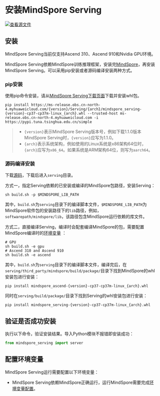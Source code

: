 # 安装MindSpore Serving

[![查看源文件](https://gitee.com/mindspore/docs/raw/r1.3/resource/_static/logo_source.png)](https://gitee.com/mindspore/docs/blob/r1.3/docs/serving/docs/source_zh_cn/serving_install.md)

## 安装

MindSpore Serving当前仅支持Ascend 310、Ascend 910和Nvidia GPU环境。

MindSpore Serving依赖MindSpore训练推理框架，安装完[MindSpore](https://gitee.com/mindspore/mindspore#%E5%AE%89%E8%A3%85)，再安装MindSpore Serving。可以采用pip安装或者源码编译安装两种方式。

### pip安装

使用pip命令安装，请从[MindSpore Serving下载页面](https://www.mindspore.cn/versions)下载并安装whl包。

 ```shell
pip install https://ms-release.obs.cn-north-4.myhuaweicloud.com/{version}/Serving/{arch}/mindspore_serving-{version}-cp37-cp37m-linux_{arch}.whl --trusted-host ms-release.obs.cn-north-4.myhuaweicloud.com -i https://pypi.tuna.tsinghua.edu.cn/simple
```

> - `{version}`表示MindSpore Serving版本号，例如下载1.1.0版本MindSpore Serving时，`{version}`应写为1.1.0。
> - `{arch}`表示系统架构，例如使用的Linux系统是x86架构64位时，`{arch}`应写为`x86_64`。如果系统是ARM架构64位，则写为`aarch64`。

### 源码编译安装

下载[源码](https://gitee.com/mindspore/serving)，下载后进入`serving`目录。

方式一，指定Serving依赖的已安装或编译的MindSpore包路径，安装Serving：

```shell
sh build.sh -p $MINDSPORE_LIB_PATH
```

其中，`build.sh`为`serving`目录下的编译脚本文件，`$MINDSPORE_LIB_PATH`为MindSpore软件包的安装路径下的`lib`路径，例如，`softwarepath/mindspore/lib`，该路径包含MindSpore运行依赖的库文件。

方式二，直接编译Serving，编译时会配套编译MindSpore的包，需要配置MindSpore编译时的[环境变量](https://gitee.com/mindspore/docs/blob/r1.3/install/mindspore_ascend_install_source.md#配置环境变量) ：

```shell
# GPU
sh build.sh -e gpu
# Ascend 310 and Ascend 910
sh build.sh -e ascend
```

其中，`build.sh`为`serving`目录下的编译脚本文件，编译完后，在`serving/third_party/mindspore/build/package/`目录下找到MindSpore的whl安装包进行安装：

```shell
pip install mindspore_ascend-{version}-cp37-cp37m-linux_{arch}.whl
```

同时在`serving/build/package/`目录下找到Serving的whl安装包进行安装：

```shell
pip install mindspore_serving-{version}-cp37-cp37m-linux_{arch}.whl

```

## 验证是否成功安装

执行以下命令，验证安装结果。导入Python模块不报错即安装成功：

```python
from mindspore_serving import server
```

## 配置环境变量

MindSpore Serving运行需要配置以下环境变量：

- MindSpore Serving依赖MindSpore正确运行，运行MindSpore需要完成[环境变量配置](https://gitee.com/mindspore/docs/blob/r1.3/install/mindspore_ascend_install_pip.md#%E9%85%8D%E7%BD%AE%E7%8E%AF%E5%A2%83%E5%8F%98%E9%87%8F)。

